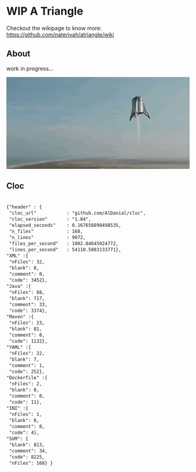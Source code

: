 # WIP A Triangle

  Checkout the wikipage to know more: https://github.com/naterivah/atriangle/wiki

  ## About
  work in progress...

  ![Screenshot](./docs/starhopper.gif?raw=true?style=center)

  ## Cloc 
 ``` 
 
{"header" : {
  "cloc_url"           : "github.com/AlDanial/cloc",
  "cloc_version"       : "1.84",
  "elapsed_seconds"    : 0.167656898498535,
  "n_files"            : 168,
  "n_lines"            : 9072,
  "files_per_second"   : 1002.04645024772,
  "lines_per_second"   : 54110.5083133771},
"XML" :{
  "nFiles": 32,
  "blank": 8,
  "comment": 0,
  "code": 3452},
"Java" :{
  "nFiles": 88,
  "blank": 717,
  "comment": 33,
  "code": 3374},
"Maven" :{
  "nFiles": 23,
  "blank": 81,
  "comment": 0,
  "code": 1132},
"YAML" :{
  "nFiles": 22,
  "blank": 7,
  "comment": 1,
  "code": 252},
"Dockerfile" :{
  "nFiles": 2,
  "blank": 0,
  "comment": 0,
  "code": 11},
"INI" :{
  "nFiles": 1,
  "blank": 0,
  "comment": 0,
  "code": 4},
"SUM": {
  "blank": 813,
  "comment": 34,
  "code": 8225,
  "nFiles": 168} } 
 ```
